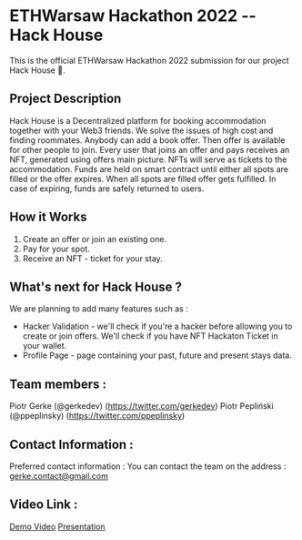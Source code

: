 
# ETHWarsaw Hackathon 2022 -- Hack House

This is the official ETHWarsaw Hackathon 2022 submission for our project Hack House 🌈. 

## Project Description 

Hack House is a Decentralized platform for booking accommodation together with your Web3 friends. We solve the issues of high cost and finding roommates. Anybody can add a book offer. Then offer is available for other people to join.  Every user that joins an offer and pays receives an NFT, generated using offers main picture. NFTs will serve as tickets to the accommodation.
Funds are held on smart contract until either all spots are filled or the offer expires.
When all spots are filled offer gets fulfilled. In case of expiring, funds are safely returned to users.  

## How it Works

1. Create an offer or join an existing one.
2. Pay for your spot.
3. Receive an NFT - ticket for your stay.  

## What's next for Hack House ? 

We are planning to add many features such as : 
- Hacker Validation - we'll check if you're a hacker before allowing you to create or join offers. We'll check if you have NFT Hackaton Ticket in your wallet.
- Profile Page - page containing your past, future and present stays data.

## Team members :

Piotr Gerke (@gerkedev) (https://twitter.com/gerkedev) 
Piotr Pepliński (@ppeplinsky) (https://twitter.com/ppeplinsky)

## Contact Information :

Preferred contact information : You can contact the team on the address : gerke.contact@gmail.com 

## Video Link : 

[Demo Video](https://www.youtube.com/watch?v=6fAFNpbibFo) 
[Presentation](https://pitch.com/public/0b55f021-919f-42b4-a52b-408bfd5b33cb/de8ac92e-19a6-4926-a3a5-b874455166be)





